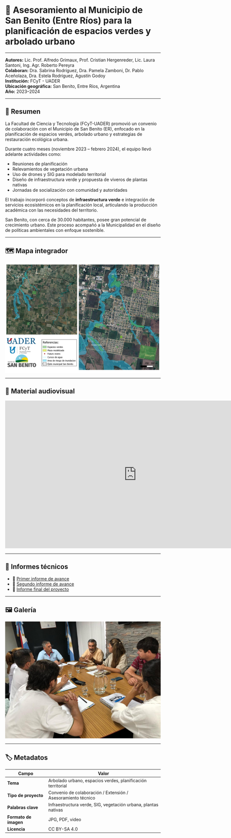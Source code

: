 # 🌳 Asesoramiento al Municipio de San Benito (Entre Ríos) para la planificación de espacios verdes y arbolado urbano
---

**Autores:** Lic. Prof. Alfredo Grimaux, Prof. Cristian Hergenreder, Lic. Laura Santoni, Ing. Agr. Roberto Pereyra  
**Colaboran:** Dra. Sabrina Rodríguez, Dra. Pamela Zamboni, Dr. Pablo Aceñolaza, Dra. Estela Rodríguez, Agustín Godoy  
**Institución:** FCyT - UADER  
**Ubicación geográfica:** San Benito, Entre Ríos, Argentina  
**Año:** 2023–2024

---

## 📝 Resumen

La Facultad de Ciencia y Tecnología (FCyT-UADER) promovió un convenio de colaboración con el Municipio de San Benito (ER), enfocado en la planificación de espacios verdes, arbolado urbano y estrategias de restauración ecológica urbana.

Durante cuatro meses (noviembre 2023 – febrero 2024), el equipo llevó adelante actividades como:

- Reuniones de planificación
- Relevamientos de vegetación urbana
- Uso de drones y SIG para modelado territorial
- Diseño de infraestructura verde y propuesta de viveros de plantas nativas
- Jornadas de socialización con comunidad y autoridades

El trabajo incorporó conceptos de **infraestructura verde** e integración de servicios ecosistémicos en la planificación local, articulando la producción académica con las necesidades del territorio.

San Benito, con cerca de 30.000 habitantes, posee gran potencial de crecimiento urbano. Este proceso acompañó a la Municipalidad en el diseño de políticas ambientales con enfoque sostenible.

---

## 🗺️ Mapa integrador

<img src="https://github.com/IDE-FCyT/IDE-FCyT/blob/main/images/San%20Benito%20mapa.jpg?raw=true" width="850" alt="Mapa Integrador San Benito" />

---

## 🎥 Material audiovisual

<iframe width="850" height="478" src="https://www.youtube.com/embed/HTwwgo9o7Ms?si=k-LniCu_RZtJb2NM" title="YouTube video player" frameborder="0" allowfullscreen loading="lazy" referrerpolicy="strict-origin-when-cross-origin"></iframe>

---

## 📄 Informes técnicos

- 📎 [Primer informe de avance](https://drive.google.com/file/d/1y3725rnHsFMU7OGkOKZJDfpdd4xXQCEk/view?usp=sharing)  
- 📎 [Segundo informe de avance](https://drive.google.com/file/d/1wQWLqXIege40xjVfKpua5MNfwlTJ6u__/view?usp=sharing)  
- 📎 [Informe final del proyecto](https://drive.google.com/file/d/1LVn_1HueopL33H2xEtibUyWUc0Laf-M5/view?usp=sharing)

---

## 🖼️ Galería

<img src="https://github.com/IDE-FCyT/IDE-FCyT/blob/main/images/imagne_SB.jpg?raw=true" width="850" alt="Jornada de cierre con vecinos" />

---

## 🏷️ Metadatos

| Campo                  | Valor                                                                 |
|------------------------|-----------------------------------------------------------------------|
| **Tema**               | Arbolado urbano, espacios verdes, planificación territorial           |
| **Tipo de proyecto**   | Convenio de colaboración / Extensión / Asesoramiento técnico          |
| **Palabras clave**     | Infraestructura verde, SIG, vegetación urbana, plantas nativas        |
| **Formato de imagen**  | JPG, PDF, video                                                       |
| **Licencia**           | CC BY-SA 4.0                                                           |
